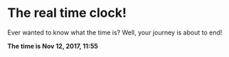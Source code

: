 # The real time clock!

Ever wanted to know what the time is? Well, your journey is about to end!

**The time is Nov 12, 2017, 11:55**